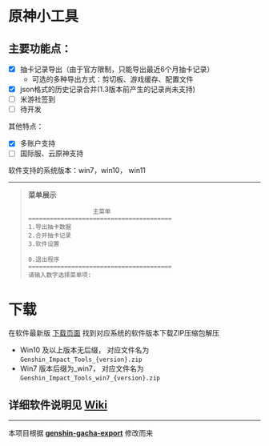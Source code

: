 # 原神小工具


## 主要功能点：
- [X] 抽卡记录导出（由于官方限制，只能导出最近6个月抽卡记录）    
  - 可选的多种导出方式：剪切板、游戏缓存、配置文件
- [X] json格式的历史记录合并(1.3版本前产生的记录尚未支持)
- [ ] 米游社签到
- [ ] 待开发

其他特点：
- [X] 多账户支持
- [ ] 国际服、云原神支持

软件支持的系统版本：win7，win10， win11

---

> **菜单展示**
> ```shell
>                   主菜单
> ========================================
> 1.导出抽卡数据
> 2.合并抽卡记录
> 3.软件设置
> 
> 0.退出程序
> ========================================
> 请输入数字选择菜单项:
> ```


# 下载

在软件最新版 [下载页面][2] 找到对应系统的软件版本下载ZIP压缩包解压
- Win10 及以上版本无后缀， 对应文件名为 `Genshin_Impact_Tools_{version}.zip`
- Win7 版本后缀为_win7， 对应文件名为 `Genshin_Impact_Tools_win7_{version}.zip`

## 详细软件说明见 [Wiki][1]


---
本项目根据 **[genshin-gacha-export](https://github.com/sunfkny/genshin-gacha-export)** 修改而来

[2]: https://github.com/cntvc/Genshin-Impact-Tools/releases/latest
[1]: https://github.com/cntvc/Genshin-Impact-Tools/wiki
